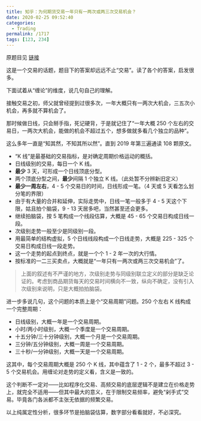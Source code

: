 ```yaml
---
title: 知乎：为何期货交易一年只有一两次或两三次交易机会？
date: 2020-02-25 09:52:40
categories:
  - Trading
permalink: /1717
tags: [123, 234]
---
```

原题目见 [链接](https://www.zhihu.com/question/362848511)

这是一个交易的话题，题目下的答案却远远不止“交易”。读了各个的答案，启发很多。

下面试着从“缠论”的维度，说几句自己的理解。

接触交易之初，师父就曾经提到过很多次，一年大概只有一两次大机会，三五次小机会，再多就不算机会了。

那时候做日线，只会掰手指，死记硬背，于是就记住了“一年大概 250 个左右的交易日，一两次大机会，能做的机会不超过五个，想多做就多看几个独立的品种”。

这么多年一直是“知其然，不知其所以然”。直到 2019 年第三遍通读 108 颗原文。

- “K 线”是最基础的交易指标，是对确定周期价格运动的概括。
- 日线级别的交易，每日一个 K 线。
- **最少** 3 天，可形成一个日线顶底分型。
- 两个顶底分型之间，**最少**间隔 1 个独立 K 线。（此处暂不分辨新旧定义）
- **最少一周左右**，4 - 5 个交易日的时间，日线形成一笔。（4 天或 5 天看怎么划分笔的界限）
- 由于有大量的合并和延伸，实际走势中，日线一笔一般多于 4 - 5 天这个下限，姑且拍个脑袋，9 - 13 天居多吧，当然甚至还会更多。
- 继续拍脑袋，按 5 笔构成一个线段估算，大概是 45 - 65 个交易日构成日线一段。
- 次级别走势一般至少是同级别一段。
- 用最简单的结构虚拟，5 个日线线段构成一个日线走势，大概是 225 - 325 个交易日构成日线一段走势。
- 这一个走势的起点到终点，就是一个个 1 - 2 年一次的大行情。
- 按标准的一二三买卖点，大概就是“一年只有一两次或两三次交易机会”了。

> 上面的叙述有不严谨的地方，次级别走势与同级别联立定义的部分是缺乏论证的。考虑到商品期货每天的交易时间横向不一致，纵向不确定，没有引入次级别来说明，只是大概拍拍脑袋。

进一步多说几句，这个问题的本质上是个“交易周期”问题。250 个左右 K 线构成一个完整周期：

- 日线级别，大概一年是一个交易周期。
- 小时/两小时级别，大概一个季度是一个交易周期。
- 十五分钟/三十分钟级别，大概一个月是一个交易周期。
- 三分钟/五分钟级别，大概一周是一个交易周期。
- 三十秒/一分钟级别，大概一天是一个交易周期。

这其中，每个交易周期大概是 250 个 K 线，其中蕴含了 1 - 2 个，最多不超过 3 - 5 个交易机会。用缠论对走势的定义看，含义是一致的。

这个判断不一定对——比如程序化交易、高频交易的底层逻辑不是建立在价格走势上，就完全不适用——但其中最大的意义，在于限制交易频率，避免“剁手式”交易。毕竟各门各派都不主张无依据的频繁交易。

以上纯属定性分析，很多环节是拍脑袋估算，数字部分看看就好，不必深究。